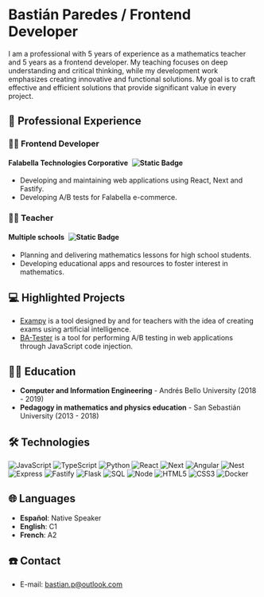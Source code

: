 # Bastián Paredes / Frontend Developer
I am a professional with 5 years of experience as a mathematics teacher and 5 years as a frontend developer. My teaching focuses on deep understanding and critical thinking, while my development work emphasizes creating innovative and functional solutions. My goal is to craft effective and efficient solutions that provide significant value in every project.


## 💼 Professional Experience

### 👨‍💻 Frontend Developer
#### <span style="display:flex; align-items: center">Falabella Technologies Corporative<img style="margin-left: .5rem" alt="Static Badge" src="https://img.shields.io/badge/2020-present-8A2BE2?style=flat&logoSize=10"></span>

- Developing and maintaining web applications using React, Next and Fastify.
- Developing A/B tests for Falabella e-commerce.

### 👨‍🏫 Teacher
#### <span style="display:flex; align-items: center">Multiple schools<img style="margin-left: .5rem" alt="Static Badge" src="https://img.shields.io/badge/2017-2029-8A2BE2?style=flat&logoSize=10"></span> 


- Planning and delivering mathematics lessons for high school students.
- Developing educational apps and resources to foster interest in mathematics.


## 💻 Highlighted Projects
- [Exampy](https://exampy.bastianparedes.com/) is a tool designed by and for teachers with the idea of creating exams using artificial intelligence.
- [BA-Tester](https://www.bastianparedes.com/ba-tester/campaigns/) is a tool for performing A/B testing in web applications through JavaScript code injection.


## 👨‍🎓 Education
- **Computer and Information Engineering** - Andrés Bello University (2018 - 2019)
- **Pedagogy in mathematics and physics education** - San Sebastián University (2013 - 2018)


## 🛠 Technologies
![JavaScript](https://img.shields.io/badge/-JavaScript-F7DF1E?style=for-the-badge&logo=javascript&logoColor=black)
![TypeScript](https://img.shields.io/badge/-TypeScript-007ACC?style=for-the-badge&logo=typescript&logoColor=white)
![Python](https://img.shields.io/badge/-Python-3776AB?style=for-the-badge&logo=python&logoColor=white)
![React](https://img.shields.io/badge/-React-61DAFB?style=for-the-badge&logo=react&logoColor=black)
![Next](https://img.shields.io/badge/-Next-000000?style=for-the-badge&logo=next.js&logoColor=white)
![Angular](https://img.shields.io/badge/-Angular-DD0031?style=for-the-badge&logo=angular)
![Nest](https://img.shields.io/badge/-Nest-E0234E?style=for-the-badge&logo=nestjs&logoColor=white)
![Express](https://img.shields.io/badge/-Express-000000?style=for-the-badge&logo=express&logoColor=white)
![Fastify](https://img.shields.io/badge/-Fastify.js-000000?style=for-the-badge&logo=fastify&logoColor=white)
![Flask](https://img.shields.io/badge/-Flask-000000?style=for-the-badge&logo=flask&logoColor=white)
![SQL](https://img.shields.io/badge/-SQL-4169E1?style=for-the-badge&logo=postgresql&logoColor=white)
![Node](https://img.shields.io/badge/-Node-339933?style=for-the-badge&logo=node.js&logoColor=white)
![HTML5](https://img.shields.io/badge/-HTML-E34F26?style=for-the-badge&logo=html5&logoColor=white)
![CSS3](https://img.shields.io/badge/-CSS-1572B6?style=for-the-badge&logo=css3&logoColor=white)
![Docker](https://img.shields.io/badge/-Docker-2496ED?style=for-the-badge&logo=docker&logoColor=white)


## 🌐 Languages
- **Español**: Native Speaker
- **English**: C1
- **French**: A2


## ☎️ Contact
- E-mail: [bastian.p@outlook.com](mailto:bastian.p@outlook.com)
